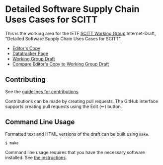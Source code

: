 # Detailed Software Supply Chain Uses Cases for SCITT

This is the working area for the IETF [SCITT Working Group](https://datatracker.ietf.org/wg/scitt/documents/) Internet-Draft, "Detailed Software Supply Chain Uses Cases for SCITT".

* [Editor's Copy](https://ietf-wg-scitt.github.io/draft-ietf-scitt-software-use-cases/#go.draft-ietf-scitt-software-use-cases.html)
* [Datatracker Page](https://datatracker.ietf.org/doc/draft-ietf-scitt-software-use-cases)
* [Working Group Draft](https://datatracker.ietf.org/doc/html/draft-ietf-scitt-software-use-cases)
* [Compare Editor's Copy to Working Group Draft](https://ietf-wg-scitt.github.io/draft-ietf-scitt-software-use-cases/#go.draft-ietf-scitt-software-use-cases.diff)


## Contributing

See the
[guidelines for contributions](https://github.com/ietf-wg-scitt/draft-ietf-scitt-software-use-cases/blob/main/CONTRIBUTING.md).

Contributions can be made by creating pull requests.
The GitHub interface supports creating pull requests using the Edit (✏) button.


## Command Line Usage

Formatted text and HTML versions of the draft can be built using `make`.

```sh
$ make
```

Command line usage requires that you have the necessary software installed.  See
[the instructions](https://github.com/martinthomson/i-d-template/blob/main/doc/SETUP.md).

